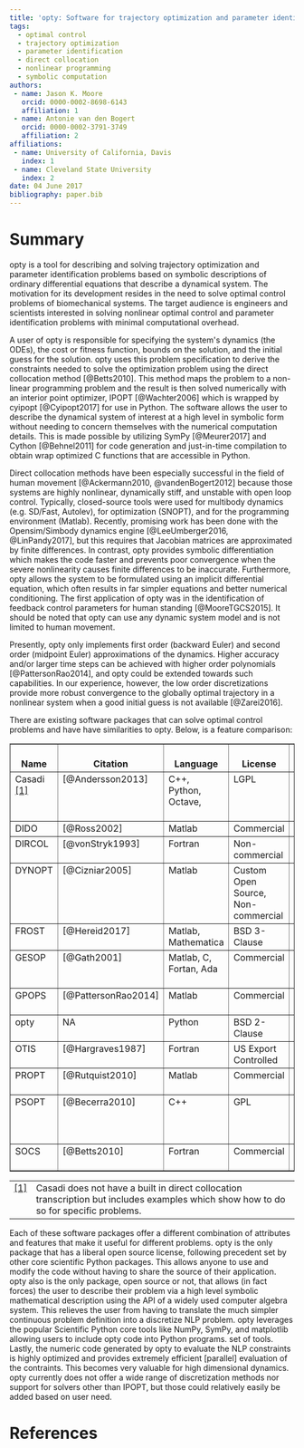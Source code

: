 ```yaml
---
title: 'opty: Software for trajectory optimization and parameter identification using direct collocation'
tags:
  - optimal control
  - trajectory optimization
  - parameter identification
  - direct collocation
  - nonlinear programming
  - symbolic computation
authors:
 - name: Jason K. Moore
   orcid: 0000-0002-8698-6143
   affiliation: 1
 - name: Antonie van den Bogert
   orcid: 0000-0002-3791-3749
   affiliation: 2
affiliations:
 - name: University of California, Davis
   index: 1
 - name: Cleveland State University
   index: 2
date: 04 June 2017
bibliography: paper.bib
---
```


# Summary

opty is a tool for describing and solving trajectory optimization and parameter
identification problems based on symbolic descriptions of ordinary differential
equations that describe a dynamical system. The motivation for its development
resides in the need to solve optimal control problems of biomechanical systems.
The target audience is engineers and scientists interested in solving nonlinear
optimal control and parameter identification problems with minimal
computational overhead.

A user of opty is responsible for specifying the system's dynamics (the ODEs),
the cost or fitness function, bounds on the solution, and the initial guess for
the solution. opty uses this problem specification to derive the constraints
needed to solve the optimization problem using the direct collocation method
[@Betts2010]. This method maps the problem to a non-linear programming problem
and the result is then solved numerically with an interior point optimizer,
IPOPT [@Wachter2006] which is wrapped by cyipopt [@Cyipopt2017] for use in
Python. The software allows the user to describe the dynamical system of
interest at a high level in symbolic form without needing to concern themselves
with the numerical computation details. This is made possible by utilizing
SymPy [@Meurer2017] and Cython [@Behnel2011] for code generation and
just-in-time compilation to obtain wrap optimized C functions that are
accessible in Python.

Direct collocation methods have been especially successful in the field of
human movement [@Ackermann2010, @vandenBogert2012] because those systems are
highly nonlinear, dynamically stiff, and unstable with open loop control.
Typically, closed-source tools were used for multibody dynamics (e.g. SD/Fast,
Autolev), for optimization (SNOPT), and for the programming environment
(Matlab). Recently, promising work has been done with the Opensim/Simbody
dynamics engine [@LeeUmberger2016, @LinPandy2017], but this requires that
Jacobian matrices are approximated by finite differences. In contrast, opty
provides symbolic differentiation which makes the code faster and prevents poor
convergence when the severe nonlinearity causes finite differences to be
inaccurate. Furthermore, opty allows the system to be formulated using an
implicit differential equation, which often results in far simpler equations
and better numerical conditioning. The first application of opty was in the
identification of feedback control parameters for human standing
[@MooreTGCS2015]. It should be noted that opty can use any dynamic system model
and is not limited to human movement.

Presently, opty only implements first order (backward Euler) and second order
(midpoint Euler) approximations of the dynamics. Higher accuracy and/or larger
time steps can be achieved with higher order polynomials [@PattersonRao2014],
and opty could be extended towards such capabilities. In our experience,
however, the low order discretizations provide more robust convergence to the
globally optimal trajectory in a nonlinear system when a good initial guess is
not available [@Zarei2016].

There are existing software packages that can solve optimal control problems
and have have similarities to opty. Below, is a feature comparison:

<table border="1" class="docutils">
<colgroup>
<col width="5%" />
<col width="8%" />
<col width="5%" />
<col width="6%" />
<col width="12%" />
<col width="10%" />
<col width="8%" />
<col width="7%" />
<col width="39%" />
</colgroup>
<thead valign="bottom">
<tr><th class="head">Name</th>
<th class="head">Citation</th>
<th class="head">Language</th>
<th class="head">License</th>
<th class="head">Derivatives</th>
<th class="head">Discretization</th>
<th class="head">Implicit Dynamics</th>
<th class="head">Solvers</th>
<th class="head">Project Website</th>
</tr>
</thead>
<tbody valign="top">
<tr><td>Casadi <a class="footnote-reference" href="#id2" id="id1">[1]</a></td>
<td>[&#64;Andersson2013]</td>
<td>C++,
Python,
Octave,</td>
<td>LGPL</td>
<td>Automatic differentiation</td>
<td>None</td>
<td>Yes</td>
<td>IPOPT, WORHP,
SNOPT, KNITRO</td>
<td><a class="reference external" href="https://github.com/casadi/casadi/wiki">Casadi Website</a></td>
</tr>
<tr><td>DIDO</td>
<td>[&#64;Ross2002]</td>
<td>Matlab</td>
<td>Commercial</td>
<td>Analytic</td>
<td>Pseudospectral</td>
<td>Yes</td>
<td>built-in</td>
<td><a class="reference external" href="http://www.elissarglobal.com/industry/products/software-3/">DIDO Website</a></td>
</tr>
<tr><td>DIRCOL</td>
<td>[&#64;vonStryk1993]</td>
<td>Fortran</td>
<td>Non-commercial</td>
<td>Finite differences</td>
<td>Piecewise linear/cubic</td>
<td>Yes</td>
<td>NPSOL, SNOPT</td>
<td><a class="reference external" href="http://www.sim.informatik.tu-darmstadt.de/en/res/sw/dircol/">DIRCOL Website</a></td>
</tr>
<tr><td>DYNOPT</td>
<td>[&#64;Cizniar2005]</td>
<td>Matlab</td>
<td>Custom Open
Source,
Non-commercial</td>
<td>Must be supplied by user</td>
<td>Pseudospectral</td>
<td>Mass matrix</td>
<td>fmincon</td>
<td><a class="reference external" href="https://bitbucket.org/dynopt/">DYNOPT Code and Documentation</a></td>
</tr>
<tr><td>FROST</td>
<td>[&#64;Hereid2017]</td>
<td>Matlab,
Mathematica</td>
<td>BSD 3-Clause</td>
<td>Analytic</td>
<td>?</td>
<td>?</td>
<td>IPOPT, fmincon</td>
<td><a class="reference external" href="http://ayonga.github.io/frost-dev/">FROST Documentation</a></td>
</tr>
<tr><td>GESOP</td>
<td>[&#64;Gath2001]</td>
<td>Matlab, C,
Fortan, Ada</td>
<td>Commercial</td>
<td>?</td>
<td>Pseudospectral</td>
<td>No</td>
<td>SLLSQP, SNOPT,
SOCS</td>
<td><a class="reference external" href="https://www.astos.de/products/gesop">Astos Solutions Gmbh</a></td>
</tr>
<tr><td>GPOPS</td>
<td>[&#64;PattersonRao2014]</td>
<td>Matlab</td>
<td>Commercial</td>
<td>Automatic differentiation</td>
<td>Pseudospectral</td>
<td>No</td>
<td>SNOPT, IPOPT</td>
<td><a class="reference external" href="http://www.gpops2.com/">GPOPS Website</a></td>
</tr>
<tr><td>opty</td>
<td>NA</td>
<td>Python</td>
<td>BSD 2-Clause</td>
<td>Analytic</td>
<td>Euler, Midpoint</td>
<td>Yes</td>
<td>IPOPT</td>
<td><a class="reference external" href="http://opty.readthedocs.io">opty Documentation</a></td>
</tr>
<tr><td>OTIS</td>
<td>[&#64;Hargraves1987]</td>
<td>Fortran</td>
<td>US Export
Controlled</td>
<td>?</td>
<td>Gauss-Labatto,
Pseudospectral</td>
<td>Yes</td>
<td>SNOPT</td>
<td><a class="reference external" href="https://otis.grc.nasa.gov">OTIS Website</a></td>
</tr>
<tr><td>PROPT</td>
<td>[&#64;Rutquist2010]</td>
<td>Matlab</td>
<td>Commercial</td>
<td>Analytic</td>
<td>Pseudospectral</td>
<td>Yes</td>
<td>SNOPT, KNITRO</td>
<td><a class="reference external" href="http://tomdyn.com/index.html">TOMDYN Website</a></td>
</tr>
<tr><td>PSOPT</td>
<td>[&#64;Becerra2010]</td>
<td>C++</td>
<td>GPL</td>
<td>Automatic differentiation,
Sparse finite differences</td>
<td>Pseudospectral, RK</td>
<td>Yes</td>
<td>IPOPT, SNOPT</td>
<td><a class="reference external" href="http://www.psopt.org/">PSOPT Website</a></td>
</tr>
<tr><td>SOCS</td>
<td>[&#64;Betts2010]</td>
<td>Fortran</td>
<td>Commercial</td>
<td>Finite differences</td>
<td>Euler, RK, &amp; others</td>
<td>Yes</td>
<td>built-in</td>
<td><a class="reference external" href="http://www.boeing.com/assets/pdf/phantom/socs/docs/SOCS_Users_Guide.pdf">SOCS Documentation</a></td>
</tr>
</tbody>
</table>
<table class="docutils footnote" frame="void" id="id2" rules="none">
<colgroup><col class="label" /><col /></colgroup>
<tbody valign="top">
<tr><td class="label"><a class="fn-backref" href="#id1">[1]</a></td><td>Casadi does not have a built in direct collocation transcription but includes examples which show how to do so for specific problems.</td></tr>
</tbody>
</table>

Each of these software packages offer a different combination of attributes and
features that make it useful for different problems. opty is the only package
that has a liberal open source license, following precedent set by other core
scientific Python packages. This allows anyone to use and modify the code
without having to share the source of their application. opty also is the only
package, open source or not, that allows (in fact forces) the user to describe
their problem via a high level symbolic mathematical description using the API
of a widely used computer algebra system. This relieves the user from having to
translate the much simpler continuous problem definition into a discretize NLP
problem. opty leverages the popular Scientific Python core tools like NumPy,
SymPy, and matplotlib allowing users to include opty code into Python programs.
set of tools. Lastly, the numeric code generated by opty to evaluate the NLP
constraints is highly optimized and provides extremely efficient [parallel]
evaluation of the contraints. This becomes very valuable for high dimensional
dynamics. opty currently does not offer a wide range of discretization methods
nor support for solvers other than IPOPT, but those could relatively easily be
added based on user need.

# References
